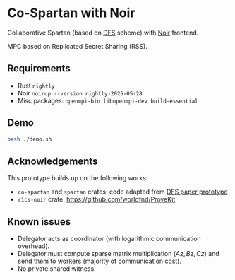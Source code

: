 # Co-Spartan with Noir

Collaborative Spartan (based on [DFS](https://eprint.iacr.org/2025/296) scheme) with [Noir](https://github.com/noir-lang/noir) frontend.

MPC based on Replicated Secret Sharing (RSS).

## Requirements

- Rust `nightly`
- Noir `noirup --version nightly-2025-05-28`
- Misc packages: `openmpi-bin libopenmpi-dev build-essential`

## Demo

```bash
bash ./demo.sh
```

## Acknowledgements

This prototype builds up on the following works:

- `co-spartan` and `spartan` crates: code adapted from [DFS paper prototype](https://zenodo.org/records/14677749?token=eyJhbGciOiJIUzUxMiJ9.eyJpZCI6ImI0NjE1ZWVkLWQ2MTgtNDEwNy1hMjFmLTg0MmQ0ZWE4MWE5NyIsImRhdGEiOnt9LCJyYW5kb20iOiIzM2QzYTM5ZjQ5ZWZkZjM2NTE1ZjllYjkzODA1NmU4ZiJ9.2y5WljMWenkgkxJCZVOilnGeMY1EkbeyZtph-2tu6W3Srh4LOGX7jxre8bZtooAkX8TRVScfV-HWA7THJ9ofpQ)
- `r1cs-noir` crate: https://github.com/worldfnd/ProveKit

## Known issues

- Delegator acts as coordinator (with logarithmic communication overhead).
- Delegator must compute sparse matrix multiplication ($Az, Bz, Cz$) and send them to workers (majority of communication cost).
- No private shared witness.
